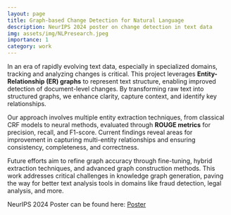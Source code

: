 ```yaml
---
layout: page
title: Graph-based Change Detection for Natural Language
description: NeurIPS 2024 poster on change detection in text data
img: assets/img/NLPresearch.jpeg
importance: 1
category: work
---
```


 
In an era of rapidly evolving text data, especially in specialized domains, tracking and analyzing changes is critical. This project leverages **Entity-Relationship (ER) graphs** to represent text structure, enabling improved detection of document-level changes. By transforming raw text into structured graphs, we enhance clarity, capture context, and identify key relationships.  

Our approach involves multiple entity extraction techniques, from classical CRF models to neural methods, evaluated through **ROUGE metrics** for precision, recall, and F1-score. Current findings reveal areas for improvement in capturing multi-entity relationships and ensuring consistency, completeness, and correctness.  

Future efforts aim to refine graph accuracy through fine-tuning, hybrid extraction techniques, and advanced graph construction methods. This work addresses critical challenges in knowledge graph generation, paving the way for better text analysis tools in domains like fraud detection, legal analysis, and more.  

NeurIPS 2024 Poster can be found here: [Poster](../../assets/pdf/WiMLPosterAK.pdf)